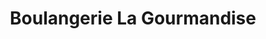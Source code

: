 ---
title: "Boulangerie La Gourmandise"
url: /saintes/boulangerie-la-gourmandise/
shop: boulangerie
---
